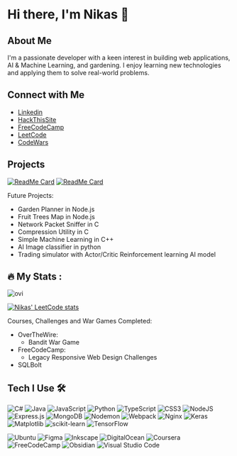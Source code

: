 # Hi there, I'm Nikas 👋

## About Me

I'm a passionate developer with a keen interest in building web applications, AI & Machine Learning, and gardening. I enjoy learning new technologies and applying them to solve real-world problems.

## Connect with Me

- [Linkedin](https://www.linkedin.com/in/nikas-belogolov-6a6aa31a6/)
- [HackThisSite](https://www.hackthissite.org/user/view/_Klenov_/)
- [FreeCodeCamp](https://www.freecodecamp.org/nikas777)
- [LeetCode](https://leetcode.com/belogolovnikas/)
- [CodeWars](https://www.codewars.com/users/anonymous675)

## Projects

[![ReadMe Card](https://github-readme-stats.vercel.app/api/pin/?username=nikas-belogolov&repo=plant-disease-identification-ML)](https://github.com/nikas-belogolov/plant-disease-identification-ML)
[![ReadMe Card](https://github-readme-stats.vercel.app/api/pin/?username=nikas-belogolov&repo=terminal-chess)](https://github.com/nikas-belogolov/terminal-chess)

Future Projects:
- Garden Planner in Node.js
- Fruit Trees Map in Node.js
- Network Packet Sniffer in C
- Compression Utility in C
- Simple Machine Learning in C++
- AI Image classifier in python
- Trading simulator with Actor/Critic Reinforcement learning AI model

## :fire: My Stats :

<!--[![Top Langs](https://github-readme-stats.vercel.app/api/top-langs/?username=nikas-belogolov)](https://github.com/anuraghazra/github-readme-stats)-->

<img src="https://github-readme-stats.vercel.app/api/top-langs?username=nikas-belogolov&show_icons=true&locale=en&layout=compact&theme=chartreuse-dark&hide=jupyter%20notebook" alt="ovi" />

[![Nikas' LeetCode stats](https://leetcard.jacoblin.cool/belogolovnikas)](https://leetcode.com/belogolovnikas/)

Courses, Challenges and War Games Completed:
- OverTheWire:
  - Bandit War Game
- FreeCodeCamp:
  - Legacy Responsive Web Design Challenges
- SQLBolt



## Tech I Use :hammer_and_wrench:

![C#](https://img.shields.io/badge/c%23-%23239120.svg?style=for-the-badge&logo=csharp&logoColor=white)
![Java](https://img.shields.io/badge/java-%23ED8B00.svg?style=for-the-badge&logo=openjdk&logoColor=white)
![JavaScript](https://img.shields.io/badge/javascript-%23323330.svg?style=for-the-badge&logo=javascript&logoColor=%23F7DF1E)
![Python](https://img.shields.io/badge/python-3670A0?style=for-the-badge&logo=python&logoColor=ffdd54)
![TypeScript](https://img.shields.io/badge/typescript-%23007ACC.svg?style=for-the-badge&logo=typescript&logoColor=white)
![CSS3](https://img.shields.io/badge/css3-%231572B6.svg?style=for-the-badge&logo=css3&logoColor=white)
![NodeJS](https://img.shields.io/badge/node.js-6DA55F?style=for-the-badge&logo=node.js&logoColor=white)
![Express.js](https://img.shields.io/badge/express.js-%23404d59.svg?style=for-the-badge&logo=express&logoColor=%2361DAFB)
![MongoDB](https://img.shields.io/badge/MongoDB-%234ea94b.svg?style=for-the-badge&logo=mongodb&logoColor=white)
![Nodemon](https://img.shields.io/badge/NODEMON-%23323330.svg?style=for-the-badge&logo=nodemon&logoColor=%BBDEAD)
![Webpack](https://img.shields.io/badge/webpack-%238DD6F9.svg?style=for-the-badge&logo=webpack&logoColor=black)
![Nginx](https://img.shields.io/badge/nginx-%23009639.svg?style=for-the-badge&logo=nginx&logoColor=white)
![Keras](https://img.shields.io/badge/Keras-%23D00000.svg?style=for-the-badge&logo=Keras&logoColor=white)
![Matplotlib](https://img.shields.io/badge/Matplotlib-%23ffffff.svg?style=for-the-badge&logo=Matplotlib&logoColor=black)
![scikit-learn](https://img.shields.io/badge/scikit--learn-%23F7931E.svg?style=for-the-badge&logo=scikit-learn&logoColor=white)
![TensorFlow](https://img.shields.io/badge/TensorFlow-%23FF6F00.svg?style=for-the-badge&logo=TensorFlow&logoColor=white)

![Ubuntu](https://img.shields.io/badge/Ubuntu-E95420?style=for-the-badge&logo=ubuntu&logoColor=white)
![Figma](https://img.shields.io/badge/figma-%23F24E1E.svg?style=for-the-badge&logo=figma&logoColor=white)
![Inkscape](https://img.shields.io/badge/Inkscape-e0e0e0?style=for-the-badge&logo=inkscape&logoColor=080A13)
![DigitalOcean](https://img.shields.io/badge/DigitalOcean-%230167ff.svg?style=for-the-badge&logo=digitalOcean&logoColor=white)
![Coursera](https://img.shields.io/badge/Coursera-%230056D2.svg?style=for-the-badge&logo=Coursera&logoColor=white)
![FreeCodeCamp](https://img.shields.io/badge/Freecodecamp-%23123.svg?&style=for-the-badge&logo=freecodecamp&logoColor=green)
![Obsidian](https://img.shields.io/badge/Obsidian-%23483699.svg?style=for-the-badge&logo=obsidian&logoColor=white)
![Visual Studio Code](https://img.shields.io/badge/Visual%20Studio%20Code-0078d7.svg?style=for-the-badge&logo=visual-studio-code&logoColor=white)

<!--
**nikas-belogolov/nikas-belogolov** is a ✨ _special_ ✨ repository because its `README.md` (this file) appears on your GitHub profile.

Here are some ideas to get you started:

- 🔭 I’m currently working on ...
- 🌱 I’m currently learning ...
- 👯 I’m looking to collaborate on ...
- 🤔 I’m looking for help with ...
- 💬 Ask me about ...
- 📫 How to reach me: ...
- 😄 Pronouns: ...
- ⚡ Fun fact: ...
-->
